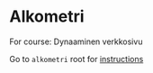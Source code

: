 # Alkometri
For course: Dynaaminen verkkosivu

Go to <code>alkometri</code> root for [instructions](https://github.com/timoasumaniemi/Alkometri/blob/main/alkometri/README.md)
